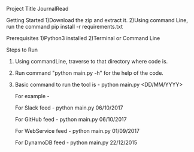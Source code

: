 Project Title
JournalRead

Getting Started
1)Download the zip and extract it.
2)Using command Line, run the command pip install -r requirements.txt

Prerequisites
1)Python3 installed
2)Terminal or Command Line

Steps to Run
1) Using commandLine, traverse to that directory where code is. 
2) Run command "python main.py -h" for the help of the code. 
3) Basic command to run the tool is - python main.py <DD/MM/YYYY>
   
   For example - 
	
	For Slack feed 	    - python main.py 06/10/2017
	
	For GitHub feed     - python main.py 06/10/2017
	
	For WebService feed - python main.py 01/09/2017
	
	For DynamoDB feed   - python main.py 22/12/2015




